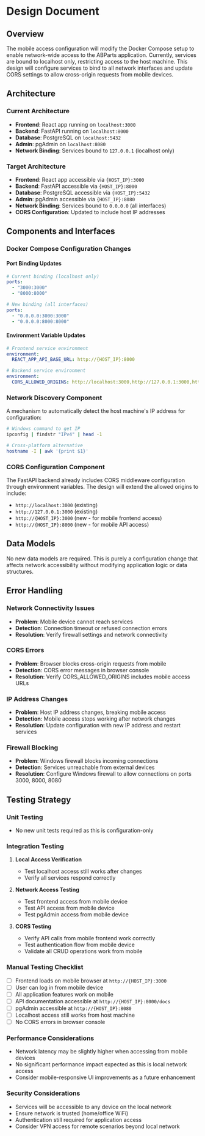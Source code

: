 # Design Document

## Overview

The mobile access configuration will modify the Docker Compose setup to enable network-wide access to the ABParts application. Currently, services are bound to localhost only, restricting access to the host machine. This design will configure services to bind to all network interfaces and update CORS settings to allow cross-origin requests from mobile devices.

## Architecture

### Current Architecture
- **Frontend**: React app running on `localhost:3000`
- **Backend**: FastAPI running on `localhost:8000` 
- **Database**: PostgreSQL on `localhost:5432`
- **Admin**: pgAdmin on `localhost:8080`
- **Network Binding**: Services bound to `127.0.0.1` (localhost only)

### Target Architecture
- **Frontend**: React app accessible via `{HOST_IP}:3000`
- **Backend**: FastAPI accessible via `{HOST_IP}:8000`
- **Database**: PostgreSQL accessible via `{HOST_IP}:5432` 
- **Admin**: pgAdmin accessible via `{HOST_IP}:8080`
- **Network Binding**: Services bound to `0.0.0.0` (all interfaces)
- **CORS Configuration**: Updated to include host IP addresses

## Components and Interfaces

### Docker Compose Configuration Changes

#### Port Binding Updates
```yaml
# Current binding (localhost only)
ports:
  - "3000:3000"
  - "8000:8000"

# New binding (all interfaces)
ports:
  - "0.0.0.0:3000:3000"
  - "0.0.0.0:8000:8000"
```

#### Environment Variable Updates
```yaml
# Frontend service environment
environment:
  REACT_APP_API_BASE_URL: http://{HOST_IP}:8000

# Backend service environment  
environment:
  CORS_ALLOWED_ORIGINS: http://localhost:3000,http://127.0.0.1:3000,http://{HOST_IP}:3000,http://{HOST_IP}:8000
```

### Network Discovery Component

A mechanism to automatically detect the host machine's IP address for configuration:

```bash
# Windows command to get IP
ipconfig | findstr "IPv4" | head -1

# Cross-platform alternative
hostname -I | awk '{print $1}'
```

### CORS Configuration Component

The FastAPI backend already includes CORS middleware configuration through environment variables. The design will extend the allowed origins to include:

- `http://localhost:3000` (existing)
- `http://127.0.0.1:3000` (existing) 
- `http://{HOST_IP}:3000` (new - for mobile frontend access)
- `http://{HOST_IP}:8000` (new - for mobile API access)

## Data Models

No new data models are required. This is purely a configuration change that affects network accessibility without modifying application logic or data structures.

## Error Handling

### Network Connectivity Issues
- **Problem**: Mobile device cannot reach services
- **Detection**: Connection timeout or refused connection errors
- **Resolution**: Verify firewall settings and network connectivity

### CORS Errors
- **Problem**: Browser blocks cross-origin requests from mobile
- **Detection**: CORS error messages in browser console
- **Resolution**: Verify CORS_ALLOWED_ORIGINS includes mobile access URLs

### IP Address Changes
- **Problem**: Host IP address changes, breaking mobile access
- **Detection**: Mobile access stops working after network changes
- **Resolution**: Update configuration with new IP address and restart services

### Firewall Blocking
- **Problem**: Windows firewall blocks incoming connections
- **Detection**: Services unreachable from external devices
- **Resolution**: Configure Windows firewall to allow connections on ports 3000, 8000, 8080

## Testing Strategy

### Unit Testing
- No new unit tests required as this is configuration-only

### Integration Testing
1. **Local Access Verification**
   - Test localhost access still works after changes
   - Verify all services respond correctly

2. **Network Access Testing**
   - Test frontend access from mobile device
   - Test API access from mobile device
   - Test pgAdmin access from mobile device

3. **CORS Testing**
   - Verify API calls from mobile frontend work correctly
   - Test authentication flow from mobile device
   - Validate all CRUD operations work from mobile

### Manual Testing Checklist
- [ ] Frontend loads on mobile browser at `http://{HOST_IP}:3000`
- [ ] User can log in from mobile device
- [ ] All application features work on mobile
- [ ] API documentation accessible at `http://{HOST_IP}:8000/docs`
- [ ] pgAdmin accessible at `http://{HOST_IP}:8080`
- [ ] Localhost access still works from host machine
- [ ] No CORS errors in browser console

### Performance Considerations
- Network latency may be slightly higher when accessing from mobile devices
- No significant performance impact expected as this is local network access
- Consider mobile-responsive UI improvements as a future enhancement

### Security Considerations
- Services will be accessible to any device on the local network
- Ensure network is trusted (home/office WiFi)
- Authentication still required for application access
- Consider VPN access for remote scenarios beyond local network